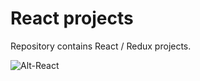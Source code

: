 # React projects

Repository contains React / Redux projects.  

![Alt-React](https://i.ibb.co/SRhvRmm/imgonline-com-ua-Resize-4-VCf-Wf-Tbtq-NDNVp.png "React")
